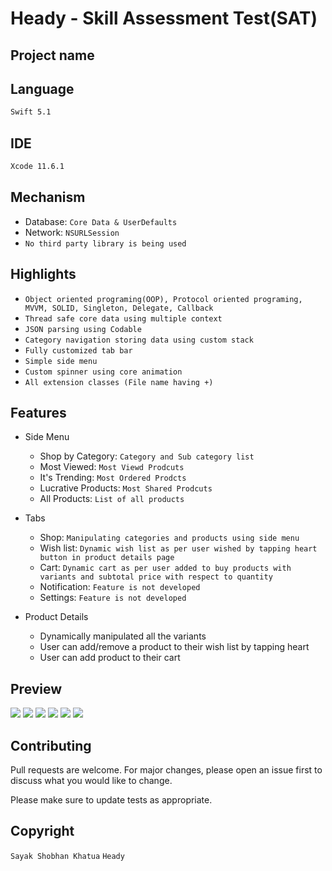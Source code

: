 # Heady ​- ​Skill ​Assessment ​Test ​(SAT)

## Project name 

## Language 
```bash
Swift 5.1
```
## IDE  
```bash
Xcode 11.6.1
```

## Mechanism  

- Database: `Core Data & UserDefaults`
- Network: `NSURLSession`
- `No third party library is being used`

## Highlights  

- `Object oriented programing(OOP), Protocol oriented programing, MVVM, SOLID, Singleton, Delegate, Callback `
- `Thread safe core data using multiple context`
- `JSON parsing using Codable`
- `Category navigation storing data using custom stack`
- `Fully customized tab bar`
- `Simple side menu`
- `Custom spinner using core animation` 
- `All extension classes (File name having +)`

## Features

- Side Menu
  - Shop by Category: `Category and Sub category list`
  - Most Viewed: `Most Viewd Prodcuts`
  - It's Trending: `Most Ordered Prodcts`
  - Lucrative Products: `Most Shared Prodcuts`
  - All Products: `List of all products`

- Tabs
  - Shop: `Manipulating categories and products using side menu` 
  - Wish list: `Dynamic wish list as per user wished by tapping heart button in product details page`
  - Cart: `Dynamic cart as per user added to buy products with variants and subtotal price with respect to quantity`
  - Notification: `Feature is not developed`
  - Settings: `Feature is not developed`

- Product Details
  - Dynamically manipulated all the variants
  - User can add/remove a product to their wish list by tapping heart 
  - User can add product to their cart

## Preview

<img src="ScreenShots/shop.png"/>     <img src="ScreenShots/sidemenu.png"/>
<img src="ScreenShots/categories.png"/>     <img src="ScreenShots/productdetails.png"/>
<img src="ScreenShots/wishlist.png"/>     <img src="ScreenShots/mycart.png"/>


## Contributing
Pull requests are welcome. For major changes, please open an issue first to discuss what you would like to change.

Please make sure to update tests as appropriate.

## Copyright
`Sayak Shobhan Khatua` `Heady`
